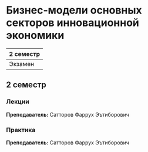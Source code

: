 # Бизнес-модели основных секторов инновационной экономики

|2 семестр|
|---|
|Экзамен|

## 2 семестр
### Лекции

**Преподаватель:** Сатторов Фаррух Эътиборович

### Практика

**Преподаватель:** Сатторов Фаррух Эътиборович
